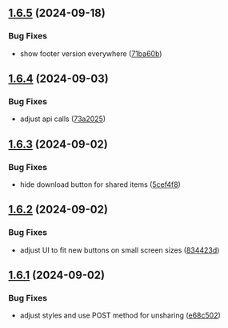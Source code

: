 ## [1.6.5](https://github.com/l4rm4nd/VoucherVault/compare/v1.6.4...v1.6.5) (2024-09-18)


### Bug Fixes

* show footer version everywhere ([71ba60b](https://github.com/l4rm4nd/VoucherVault/commit/71ba60b40686d4fad352394c6d0b6799a73265cf))

## [1.6.4](https://github.com/l4rm4nd/VoucherVault/compare/v1.6.3...v1.6.4) (2024-09-03)


### Bug Fixes

* adjust api calls ([73a2025](https://github.com/l4rm4nd/VoucherVault/commit/73a20252c80fc0449cfb04bcd458ff90c90ef841))

## [1.6.3](https://github.com/l4rm4nd/VoucherVault/compare/v1.6.2...v1.6.3) (2024-09-02)


### Bug Fixes

* hide download button for shared items ([5cef4f8](https://github.com/l4rm4nd/VoucherVault/commit/5cef4f8c0d95b32aff9a74b3955b81c4e3a52cd1))

## [1.6.2](https://github.com/l4rm4nd/VoucherVault/compare/v1.6.1...v1.6.2) (2024-09-02)


### Bug Fixes

* adjust UI to fit new buttons on small screen sizes ([834423d](https://github.com/l4rm4nd/VoucherVault/commit/834423dfae5d2f75c2ed985187da9f23a9556659))

## [1.6.1](https://github.com/l4rm4nd/VoucherVault/compare/v1.6.0...v1.6.1) (2024-09-02)


### Bug Fixes

* adjust styles and use POST method for unsharing ([e68c502](https://github.com/l4rm4nd/VoucherVault/commit/e68c5027f4fd6a75dfdb308e0143b612a4c90ea5))

